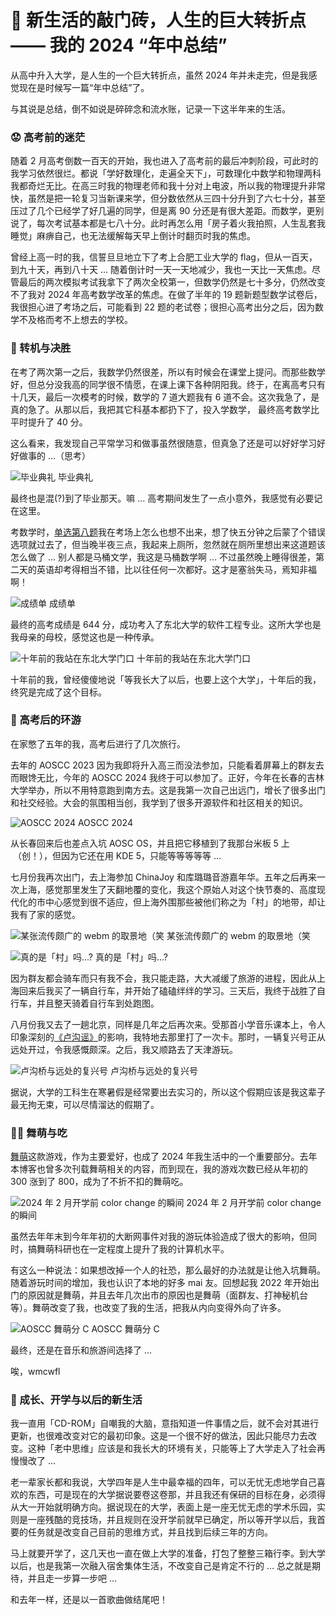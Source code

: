 # 📜 新生活的敲门砖，人生的巨大转折点 —— 我的 2024 “年中总结”

从高中升入大学，是人生的一个巨大转折点，虽然 2024 年并未走完，但是我感觉现在是时候写一篇“年中总结”了。

与其说是总结，倒不如说是碎碎念和流水账，记录一下这半年来的生活。

### [](https://blog.chyk.ink/2024/08/27/2024-midpoint-review/#%E9%AB%98%E8%80%83%E5%89%8D%E7%9A%84%E8%BF%B7%E8%8C%AB)😟 高考前的迷茫

随着 2 月高考倒数一百天的开始，我也进入了高考前的最后冲刺阶段，可此时的我学习依然很烂。都说「学好数理化，走遍全天下」，可数理化中数学和物理两科我都奇烂无比。在高三时我的物理老师和我十分对上电波，所以我的物理提升非常快，虽然是把一轮复习当新课来学，但分数依然从三四十分升到了六七十分，甚至压过了几个已经学了好几遍的同学，但是离 90 分还是有很大差距。而数学，更别说了，每次考试基本都是七八十分。此时再怎么用「房子着火我拍照，人生乱套我睡觉」麻痹自己，也无法缓解每天早上倒计时翻页时我的焦虑。

曾经上高一时的我，信誓旦旦地立下了考上合肥工业大学的 flag，但从一百天，到九十天，再到八十天 … 随着倒计时一天一天地减少，我也一天比一天焦虑。尽管最后的两次模拟考试我拿下了两次全校第一，但数学仍然是七十多分，仍然改变不了我对 2024 年高考数学改革的焦虑。在做了半年的 19 题新题型数学试卷后，我很担心进了考场之后，可能看到 22 题的老试卷；很担心高考出分之后，因为数学不及格而考不上想去的学校。

### [](https://blog.chyk.ink/2024/08/27/2024-midpoint-review/#%E8%BD%AC%E6%9C%BA%E4%B8%8E%E5%86%B3%E8%83%9C)🤔 转机与决胜

在考了两次第一之后，我数学仍然很差，所以有时候会在课堂上提问。而那些数学好，但总分没我高的同学很不情愿，在课上课下各种阴阳我。终于，在离高考只有十几天，最后一次模考的时候，数学的 7 道大题我有 6 道不会。这次我急了，是真的急了。从那以后，我把其它科基本都扔下了，投入学数学， 最终高考数学比平时提升了 40 分。

这么看来，我发现自己平常学习和做事虽然很随意，但真急了还是可以好好学习好好做事的 …（思考）

![毕业典礼](https://imgsrc.chyk.ink/63d9f2d3572c11dfadf55402252762d0f703c2ef.webp)
毕业典礼

最终也是混(?)到了毕业那天。嘛 … 高考期间发生了一点小意外，我感觉有必要记在这里。

考数学时，[单选第八题](https://gaokao.eol.cn/shiti/sx/202406/t20240612_2616034_3.shtml)我在考场上怎么也想不出来，想了快五分钟之后蒙了个错误选项就过去了，但当晚半夜三点，我起来上厕所，忽然就在厕所里想出来这道题该怎么做了 … 别人都是马桶文学，我这是马桶数学啊 … 不过虽然晚上睡得很差，第二天的英语却考得相当不错，比以往任何一次都好。这才是塞翁失马，焉知非福啊！

![成绩单](https://imgsrc.chyk.ink/caef76094b36acaf7d2f7edd3ad98d1000e99cc0.webp)
成绩单

最终的高考成绩是 644 分，成功考入了东北大学的软件工程专业。这所大学也是我母亲的母校，感觉这也是一种传承。

![十年前的我站在东北大学门口](https://imgsrc.chyk.ink/d833c895d143ad4b0639bce1c4025aafa40f06f8.webp)
十年前的我站在东北大学门口

十年前的我，曾经傻傻地说「等我长大了以后，也要上这个大学」，十年后的我，终究是完成了这个目标。

### [](https://blog.chyk.ink/2024/08/27/2024-midpoint-review/#%E9%AB%98%E8%80%83%E5%90%8E%E7%9A%84%E7%8E%AF%E6%B8%B8)🤪 高考后的环游

在家憋了五年的我，高考后进行了几次旅行。

去年的 AOSCC 2023 因为我即将升入高三而没法参加，只能看着屏幕上的群友去而眼馋无比，今年的 AOSCC 2024 我终于可以参加了。正好，今年在长春的吉林大学举办，所以不用特意跑到南方去。这是我第一次自己出远门，增长了很多出门和社交经验。大会的氛围相当创，我学到了很多开源软件和社区相关的知识。

![AOSCC 2024](https://imgsrc.chyk.ink/a8773912b31bb0510def4909707adab44bede0cd.webp)
AOSCC 2024

从长春回来后也差点入坑 AOSC OS，并且把它移植到了我那台米板 5 上  （创！），但因为它还在用 KDE 5，只能等等等等等 …

七月份我再次出门，去上海参加 ChinaJoy 和库璐璐音游嘉年华。五年之后再来一次上海，感觉那里发生了天翻地覆的变化，我这个原始人对这个快节奏的、高度现代化的市中心感觉到很不适应，但上海外围那些被他们称之为「村」的地带，却让我有了家的感觉。

![某张流传颇广的 webm 的取景地（笑](https://imgsrc.chyk.ink/6a600c338744ebf83d588f1e9ff9d72a6059a7e2.webp)
某张流传颇广的 webm 的取景地（笑

![真的是「村」吗...?](https://imgsrc.chyk.ink/0b55b319ebc4b7459a8b5c3789fc1e178a8215f0.webp)
真的是「村」吗...?

因为群友都会骑车而只有我不会，我只能走路，大大减缓了旅游的进程，因此从上海回来后我买了一辆自行车，并开始了磕磕绊绊的学习。三天后，我终于战胜了自行车，并且整天骑着自行车到处跑图。

八月份我又去了一趟北京，同样是几年之后再次来。受那首小学音乐课本上，令人印象深刻的[《卢沟谣》](https://y.music.163.com/m/song/5235738)的影响，我特地去那里打了一次卡。那时，一辆复兴号正从远处开过，令我感慨颇深。之后，我又顺路去了天津游玩。

![卢沟桥与远处的复兴号](https://imgsrc.chyk.ink/bd3eb13533fa828b2a1376c2bb1f4134970a5adb.webp)
卢沟桥与远处的复兴号

据说，大学的工科生在寒暑假是经常要出去实习的，所以这个假期应该是我这辈子最无拘无束，可以尽情溜达的假期了。

### [](https://blog.chyk.ink/2024/08/27/2024-midpoint-review/#%EF%B8%8F-%E8%88%9E%E8%90%8C%E4%B8%8E%E5%90%83)🐻‍❄️ 舞萌与吃

[舞萌](https://maimai.sega.jp/)这款游戏，作为主要爱好，也成了 2024 年我生活中的一个重要部分。去年本博客也曾多次刊载舞萌相关的内容，而到现在，我的游戏次数已经从年初的 300 涨到了 800，成为了不折不扣的舞萌吃。

![2024 年 2 月开学前 color change 的瞬间](https://imgsrc.chyk.ink/c995d143ad4bd113badb5c131cafa40f4bfb05f9.webp)
2024 年 2 月开学前 color change 的瞬间

虽然去年年末到今年年初的大断网事件对我的游玩体验造成了很大的影响，但同时，搞舞萌科研也在一定程度上提升了我的计算机水平。

有这么一种说法：如果想改掉一个人的社恐，那么最好的办法就是让他入坑舞萌。随着游玩时间的增加，我也认识了本地的好多 mai 友。回想起我 2022 年开始出门的原因就是舞萌，并且去年几次出市的原因也是舞萌（面群友、打神秘机台等）。舞萌改变了我，也改变了我的生活，把我从内向变得外向了许多。

![AOSCC 舞萌分 C](https://imgsrc.chyk.ink/d000baa1cd11728be55767038efcc3cec3fd2c9d.webp)
AOSCC 舞萌分 C

最终，还是在音乐和旅游间选择了 …

唉，wmcwfl

### [](https://blog.chyk.ink/2024/08/27/2024-midpoint-review/#%E6%88%90%E9%95%BF-%E5%BC%80%E5%AD%A6%E4%B8%8E%E4%BB%A5%E5%90%8E%E7%9A%84%E6%96%B0%E7%94%9F%E6%B4%BB)🤔 成长、开学与以后的新生活

我一直用「CD-ROM」自嘲我的大脑，意指知道一件事情之后，就不会对其进行更新，也很难改变对它的最初印象。这是一个很不好的做法，因此只能尽力去改变。这种「老中思维」应该是和我长大的环境有关，只能等上了大学走入了社会再慢慢改了 …

老一辈家长都和我说，大学四年是人生中最幸福的四年，可以无忧无虑地学自己喜欢的东西，可是现在的大学据说要卷这卷那，并且我还有保研的目标在身，必须得从大一开始就明确方向。据说现在的大学，表面上是一座无忧无虑的学术乐园，实则是一座残酷的竞技场，并且规则在没开学前就早已确定，所以等开学以后，我首要的任务就是改变自己目前的思维方式，并且找到后续三年的方向。

马上就要开学了，这几天也一直在做上大学的准备，打包了整整三箱行李。到大学以后，也是我第一次融入宿舍集体生活，不改变自己是肯定不行的 … 总之就是期待，并且走一步算一步吧 …

和去年一样，还是以一首歌曲做结尾吧！
